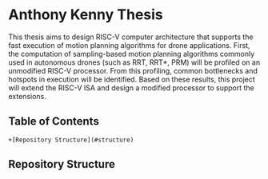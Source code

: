 # Anthony Kenny Thesis

This thesis aims to design RISC-V computer architecture that supports the fast execution of motion planning algorithms for drone applications. First, the computation of sampling-based motion planning algorithms commonly used in autonomous drones (such as RRT, RRT*, PRM) will be profiled on an unmodified RISC-V processor. From this profiling, common bottlenecks and hotspots in execution will be identified. Based on these results, this project will extend the RISC-V ISA and design a modified processor to support the extensions.

## Table of Contents
	+[Repository Structure](#structure)
	
## <a name=#repo></a>Repository Structure
	